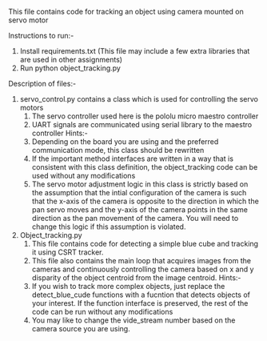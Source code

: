 This file contains code for tracking an object using camera mounted on 
servo motor

Instructions to run:-
1. Install requirements.txt (This file may include a few extra libraries 
   that are used in other assignments)
2. Run python object_tracking.py

Description of files:-
1. servo_control.py contains a class which is used for controlling the servo
   motors
   1. The servo controller used here is the pololu micro maestro controller
   2. UART signals are communicated using serial library to the maestro 
      controller
   Hints:-
   1. Depending on the board you are using and the preferred communication 
   mode, this class should be rewritten
   2. If the important method interfaces are written in a way that is 
      consistent with this class definition, the object_tracking code can be
      used without any modifications
   3. The servo motor adjustment logic in this class is strictly based on the
      assumption that the intial configuration of the camera is such that
      the x-axis of the camera is opposite to the direction in which the pan
      servo moves and the y-axis of the camera points in the same direction 
      as the pan movement of the camera. You will need to change this logic
      if this assumption is violated.
2. Object_tracking.py
   1. This file contains code for detecting a simple blue cube and tracking 
      it using CSRT tracker.
   2. This file also contains the main loop that acquires images from the 
      cameras and continuously controlling the camera based on x and y 
      disparity of the object centroid from the image centroid.
   Hints:-
   1. If you wish to track more complex objects, just replace the detect_blue_cude
      functions with a fucntion that detects objects of your interest. If the 
      function interface is preserved, the rest of the code can be run without
      any modifications
   2. You may like to change the vide_stream number based on the camera
     source you are using.


